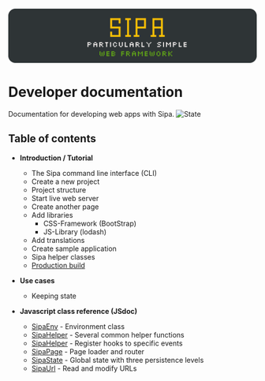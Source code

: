 ![SIPA Particularly simple web framework](_assets/_raw/logo_doc.svg)
# Developer documentation
Documentation for developing web apps with Sipa. ![State](https://img.shields.io/badge/-progress-yellow)

## Table of contents
* **Introduction / Tutorial**
  * The Sipa command line interface (CLI)
  * Create a new project
  * Project structure
  * Start live web server
  * Create another page
  * Add libraries
    * CSS-Framework (BootStrap)
    * JS-Library (lodash)
  * Add translations
  * Create sample application 
  * Sipa helper classes
  * [Production build](developers/production_build.md)


* **Use cases**
  * Keeping state


* **Javascript class reference (JSdoc)**
    * [SipaEnv](sipa_env.md) - Environment class
    * [SipaHelper](sipa_helper.md) - Several common helper functions
    * [SipaHelper](sipa_hooks.md) - Register hooks to specific events
    * [SipaPage](sipa_page.md) - Page loader and router
    * [SipaState](sipa_state.md) - Global state with three persistence levels
    * [SipaUrl](sipa_url.md) - Read and modify URLs